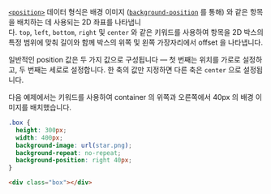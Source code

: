 [`<position>`](https://developer.mozilla.org/en-US/docs/Web/CSS/position_value) 데이터 형식은 배경 이미지 ([`background-position`](https://developer.mozilla.org/en-US/docs/Web/CSS/background-position) 를 통해) 와 같은 항목을 배치하는 데 사용되는 2D 좌표를 나타냅니다. `top`, `left`, `bottom`, `right` 및 `center` 와 같은 키워드를 사용하여 항목을 2D 박스의 특정 범위에 맞춰 길이와 함께 박스의 위쪽 및 왼쪽 가장자리에서 offset 을 나타냅니다.

일반적인 position 값은 두 가지 값으로 구성됩니다 — 첫 번째는 위치를 가로로 설정하고, 두 번째는 세로로 설정합니다. 한 축의 값만 지정하면 다른 축은 `center` 으로 설정됩니다.

다음 예제에서는 키워드를 사용하여 container 의 위쪽과 오른쪽에서 40px 의 배경 이미지를 배치했습니다.

```css
.box {
  height: 300px;
  width: 400px;
  background-image: url(star.png);
  background-repeat: no-repeat;
  background-position: right 40px;
}
```

```html
<div class="box"></div>
```
